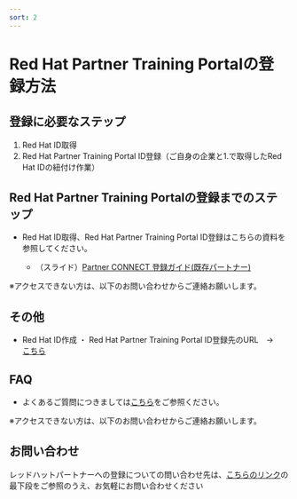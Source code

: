 ```yaml
---
sort: 2
---
```


# Red Hat Partner Training Portalの登録方法

## 登録に必要なステップ

1. Red Hat ID取得
2. Red Hat Partner Training Portal ID登録（ご自身の企業と1.で取得したRed Hat IDの紐付け作業）


## Red Hat Partner Training Portalの登録までのステップ
- Red Hat ID取得、Red Hat Partner Training Portal ID登録はこちらの資料を参照してください。

    - （スライド）[Partner CONNECT 登録ガイド(既存パートナー)](https://speakerdeck.com/rhpej/partner-connect-deng-lu-kaito-ji-cun-hatona)

※アクセスできない方は、以下のお問い合わせからご連絡お願いします。

## その他
- Red Hat ID作成 ・ Red Hat Partner Training Portal ID登録先のURL　→　[こちら](https://connect.redhat.com/)

## FAQ
- よくあるご質問につきましては[こちら](https://redhat-partner.highspot.com/items/5d42e186429d7b3c36e2b458?lfrm=srp.0)をご参照ください。

※アクセスできない方は、以下のお問い合わせからご連絡お願いします。

## お問い合わせ
レッドハットパートナーへの登録についての問い合わせ先は、[こちらのリンク](https://www.redhat.com/ja/partners)の最下段をご参照のうえ、お気軽にお問い合わせください
